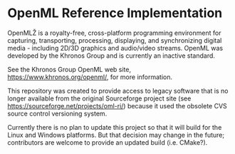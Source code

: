 # OpenML Reference Implementation

OpenMLŽ is a royalty-free, cross-platform programming environment for capturing, transporting, processing, displaying, and synchronizing digital media - including 2D/3D graphics and audio/video streams. OpenML was developed by the Khronos Group and is currently an inactive standard.

See the Khronos Group OpenML web site, https://www.khronos.org/openml/, for more information.

This repository was created to provide access to legacy software that is no longer available from the original Sourceforge project site (see https://sourceforge.net/projects/oml-ri/) because it used the obsolete CVS source control versioning system.

Currently there is no plan to update this project so that it will build for the Linux and Windows platforms. But that decision may change in the future; contributors are welcome to provide an updated build (i.e. CMake?).
